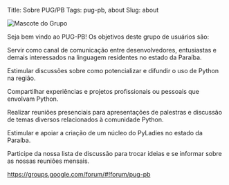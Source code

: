 Title: Sobre PUG/PB
Tags: pug-pb, about
Slug: about

![Mascote do Grupo]({filename}/images/pug-pb.png)

Seja bem vindo ao PUG-PB! Os objetivos deste grupo de usuários são:


Servir como canal de comunicação entre desenvolvedores, entusiastas e demais
interessados na linguagem residentes no estado da Paraíba.

Estimular discussões sobre como potencializar e difundir o uso de Python na região.

Compartilhar experiências e projetos profissionais ou pessoais que envolvam Python.

Realizar reuniões presenciais para apresentações de palestras e discussão de
temas diversos relacionados à comunidade Python.

Estimular e apoiar a criação de um núcleo do PyLadies no estado da Paraíba.


Participe da nossa lista de discussão para trocar ideias e se informar sobre as nossas reuniões mensais.

https://groups.google.com/forum/#!forum/pug-pb
